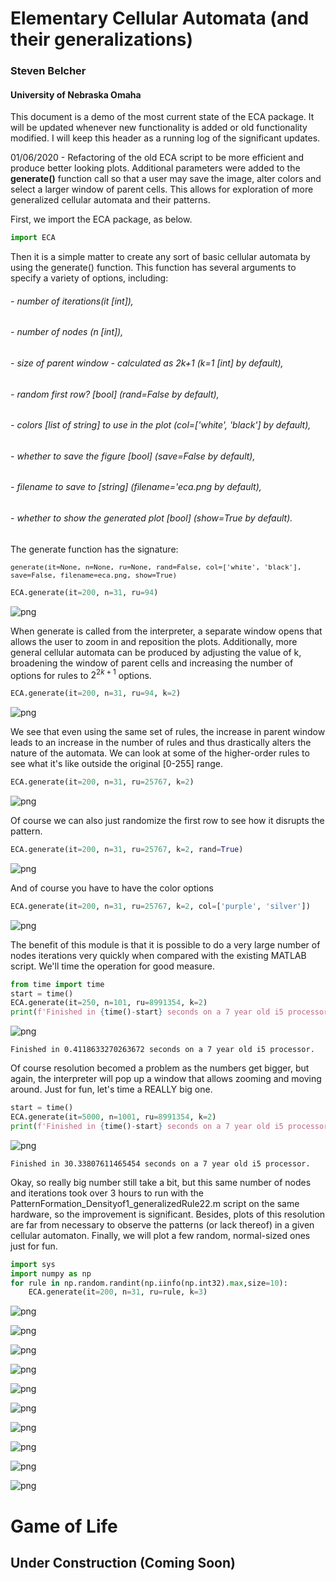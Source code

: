 # Elementary Cellular Automata (and their generalizations)
### Steven Belcher
#### University of Nebraska Omaha

This document is a demo of the most current state of the ECA package. It will be updated whenever new functionality is added or old functionality modified. I will keep this header as a running log of the significant updates.

01/06/2020 - Refactoring of the old ECA script to be more efficient and produce better looking plots. Additional parameters were added to the $\textbf{generate()}$ function call so that a user may save the image, alter colors and select a larger window of parent cells. This allows for exploration of more generalized cellular automata and their patterns. 

First, we import the ECA package, as below.


```python
import ECA
```

Then it is a simple matter to create any sort of basic cellular automata by using the generate() function. This function has several arguments to specify a variety of options, including:
###### - number of iterations(it [int]), 
###### - number of nodes (n [int]), 
###### - size of parent window - calculated as 2k+1 (k=1 [int] by default), 
###### - random first row? [bool] (rand=False by default), 
###### - colors [list of string] to use in the plot (col=['white', 'black'] by default),
###### - whether to save the figure [bool] (save=False by default),
###### - filename to save to [string] (filename='eca.png by default),
###### - whether to show the generated plot [bool] (show=True by default).

The generate function has the signature:


<font size=2.5> ```generate(it=None, n=None, ru=None, rand=False, col=['white', 'black'], save=False, filename=eca.png, show=True) ```</font>



```python
ECA.generate(it=200, n=31, ru=94)
```


![png](output_4_0.png)


When generate is called from the interpreter, a separate window opens that allows the user to zoom in and reposition the plots. Additionally, more general cellular automata can be produced by adjusting the value of k, broadening the window of parent cells and increasing the number of options for rules to $2^{2k+1}$ options.


```python
ECA.generate(it=200, n=31, ru=94, k=2)
```


![png](output_6_0.png)


We see that even using the same set of rules, the increase in parent window leads to an increase in the number of rules and thus drastically alters the nature of the automata. We can look at some of the higher-order rules to see what it's like outside the original [0-255] range.


```python
ECA.generate(it=200, n=31, ru=25767, k=2)
```


![png](output_8_0.png)


Of course we can also just randomize the first row to see how it disrupts the pattern.


```python
ECA.generate(it=200, n=31, ru=25767, k=2, rand=True)
```


![png](output_10_0.png)


And of course you have to have the color options


```python
ECA.generate(it=200, n=31, ru=25767, k=2, col=['purple', 'silver'])
```


![png](output_12_0.png)


The benefit of this module is that it is possible to do a very large number of nodes iterations very quickly when compared with the existing MATLAB script. We'll time the operation for good measure.


```python
from time import time
start = time()
ECA.generate(it=250, n=101, ru=8991354, k=2)
print(f'Finished in {time()-start} seconds on a 7 year old i5 processor.')
```


![png](output_14_0.png)


    Finished in 0.4118633270263672 seconds on a 7 year old i5 processor.
    

Of course resolution becomed a problem as the numbers get bigger, but again, the interpreter will pop up a window that allows zooming and moving around. Just for fun, let's time a REALLY big one.


```python
start = time()
ECA.generate(it=5000, n=1001, ru=8991354, k=2)
print(f'Finished in {time()-start} seconds on a 7 year old i5 processor.')
```


![png](output_16_0.png)


    Finished in 30.33807611465454 seconds on a 7 year old i5 processor.
    

Okay, so really big number still take a bit, but this same number of nodes and iterations took over 3 hours to run with the PatternFormation_Densityof1_generalizedRule22.m script on the same hardware, so the improvement is significant. Besides, plots of this resolution are far from necessary to observe the patterns (or lack thereof) in a given cellular automaton. Finally, we will plot a few random, normal-sized ones just for fun.


```python
import sys
import numpy as np
for rule in np.random.randint(np.iinfo(np.int32).max,size=10):
    ECA.generate(it=200, n=31, ru=rule, k=3)
```


![png](output_18_0.png)



![png](output_18_1.png)



![png](output_18_2.png)



![png](output_18_3.png)



![png](output_18_4.png)



![png](output_18_5.png)



![png](output_18_6.png)



![png](output_18_7.png)



![png](output_18_8.png)



![png](output_18_9.png)


# Game of Life
## Under Construction (Coming Soon)

